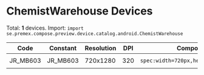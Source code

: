 # ChemistWarehouse Devices

Total: **1** devices. Import: `import se.premex.compose.preview.device.catalog.android.ChemistWarehouse`

| Code | Constant | Resolution | DPI | Compose Spec | Preview Usage |
|------|----------|------------|-----|-------------|---------------|
| JR_MB603 | JR_MB603 | 720x1280 | 320 | `spec:width=720px,height=1280px,dpi=320` | `@Preview(device = ChemistWarehouse.JR_MB603)` |

<!-- Generated automatically. Do not edit manually. -->
